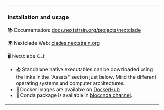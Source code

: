 <table>
<tbody>
<tr>
<td>

### Installation and usage

📚 Documentation: [docs.nextstrain.org/projects/nextclade](https://docs.nextstrain.org/projects/nextclade)

🌍 Nextclade Web: [clades.nextstrain.org](https://clades.nextstrain.org)

🖥️ Nextclade CLI:

- 📥 Standalone native executables can be downloaded using the links in the "Assets" section just below. Mind the different operating systems and computer architectures.
- 🐋 Docker images are available on [DockerHub](https://hub.docker.com/r/nextstrain/nextclade)
- 🐍 Conda package is available in [bioconda channel](https://bioconda.github.io/recipes/nextclade/README.html).

</td>
</tr>
</tbody>
</table>
